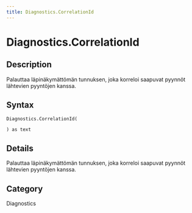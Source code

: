 ```yaml
---
title: Diagnostics.CorrelationId
---
```


# Diagnostics.CorrelationId


## Description

Palauttaa läpinäkymättömän tunnuksen, joka korreloi saapuvat pyynnöt lähtevien pyyntöjen kanssa.


## Syntax

```powerquery
Diagnostics.CorrelationId(

) as text
```


## Details

Palauttaa läpinäkymättömän tunnuksen, joka korreloi saapuvat pyynnöt lähtevien pyyntöjen kanssa.



## Category
Diagnostics
